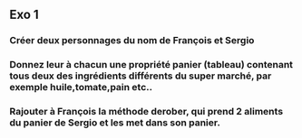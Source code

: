 ## Exo 1

### Créer deux personnages du nom de François et Sergio
### Donnez leur à chacun une propriété panier (tableau) contenant tous deux des ingrédients différents du super marché, par exemple huile,tomate,pain etc..
### Rajouter à François la méthode derober, qui prend 2 aliments du panier de Sergio et les met dans son panier.
